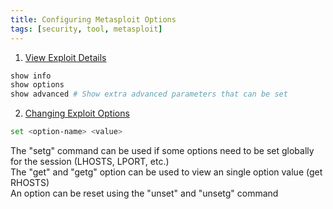 ```yaml
---
title: Configuring Metasploit Options
tags: [security, tool, metasploit]
---
```


1. <u>View Exploit Details</u>

````bash
show info
show options
show advanced # Show extra advanced parameters that can be set
````

2. <u>Changing Exploit Options</u>

````bash
set <option-name> <value>
````

The "setg" command can be used if some options need to be set globally for the session (LHOSTS, LPORT, etc.)  
The "get" and "getg" option can be used to view an single option value (get RHOSTS)  
An option can be reset using the "unset" and "unsetg" command